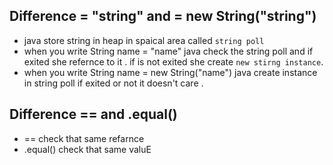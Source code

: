 ## Difference = "string" and = new String("string")
- java store string in heap in spaical area called `string poll`
- when you write String name = "name" java check the string poll and if exited she refernce to it . if is not exited she create `new stirng instance`. 
- when you write String name = new String("name") java create instance in string poll if exited or not it doesn't care .
## Difference ==  and .equal()
- == check that same refarnce 
- .equal() check that same valuE

